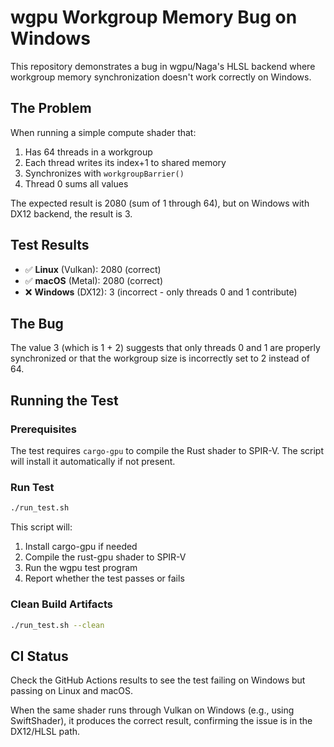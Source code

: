 # wgpu Workgroup Memory Bug on Windows

This repository demonstrates a bug in wgpu/Naga's HLSL backend where workgroup memory synchronization doesn't work correctly on Windows.

## The Problem

When running a simple compute shader that:
1. Has 64 threads in a workgroup
2. Each thread writes its index+1 to shared memory
3. Synchronizes with `workgroupBarrier()`
4. Thread 0 sums all values

The expected result is 2080 (sum of 1 through 64), but on Windows with DX12 backend, the result is 3.

## Test Results

- ✅ **Linux** (Vulkan): 2080 (correct)
- ✅ **macOS** (Metal): 2080 (correct)  
- ❌ **Windows** (DX12): 3 (incorrect - only threads 0 and 1 contribute)

## The Bug

The value 3 (which is 1 + 2) suggests that only threads 0 and 1 are properly synchronized or that the workgroup size is incorrectly set to 2 instead of 64.

## Running the Test

### Prerequisites

The test requires `cargo-gpu` to compile the Rust shader to SPIR-V. The script will install it automatically if not present.

### Run Test

```bash
./run_test.sh
```

This script will:
1. Install cargo-gpu if needed
2. Compile the rust-gpu shader to SPIR-V
3. Run the wgpu test program
4. Report whether the test passes or fails

### Clean Build Artifacts

```bash
./run_test.sh --clean
```

## CI Status

Check the GitHub Actions results to see the test failing on Windows but passing on Linux and macOS.

When the same shader runs through Vulkan on Windows (e.g., using SwiftShader), it produces the correct result, confirming the issue is in the DX12/HLSL path.
